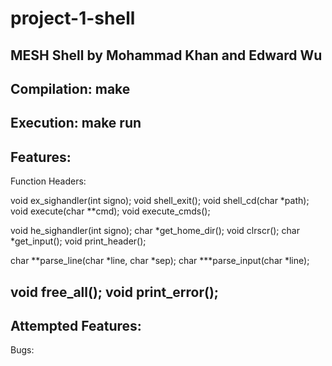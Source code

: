 # project-1-shell

MESH Shell by Mohammad Khan and Edward Wu
----------------------------------------------
Compilation:
make
----------------------------------------------
Execution:
make run
----------------------------------------------
Features:
----------------------------------------------
Function Headers:

void ex_sighandler(int signo);
void shell_exit();
void shell_cd(char *path);
void execute(char **cmd);
void execute_cmds();

void he_sighandler(int signo);
char *get_home_dir();
void clrscr();
char *get_input();
void print_header();

char **parse_line(char *line, char *sep);
char ***parse_input(char *line);

void free_all();
void print_error();
----------------------------------------------
Attempted Features:
----------------------------------------------
Bugs:
